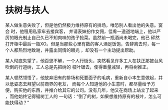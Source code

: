 # 扶树与扶人
某人做生意失败了，但是他仍然极力维持原有的排场，唯恐别人看出他的失意。宴会 时，他租用私家车去接宾客， 并请表妹扮作女佣，佳肴一道道地端上，他以严厉的眼光制止自己久已不知肉味的孩子抢菜。虽然前一瓶酒尚未喝完，他已 砰然打开柜中最后一瓶XO。但是当那些心里有数的客人酒足饭饱，告辞离去时，每一个人都热烈地致谢，并露出同情的眼光 ，却没有一个主动提出帮助。 

  某人彻底失望了，他百思不解，一个人行街头，突然看见许多工人在扶正那披台风吹倒的行道树，工人总是先把树的 枝叶锯去，使得重量减轻，再将树推正。 

  某人顿然领悟了，他放弃旧有的排场和死要面子的毛病，重新自小本生意做起，井以低姿态去拜望以前商界的老友， 而每个人知道他的小生意时，都尽量给予方便，购买他的东西，并推介给其它的公司。没有几年，他又在商场上站立了起来 ，而他始终记得锯树工人的 一句话：“倒了的树，如果想维持原有的枝叶，怎么可能扶得动？”
  